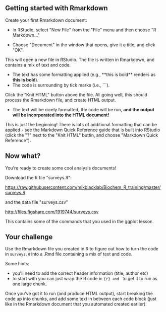 ## Getting started with Rmarkdown

Create your first Rmarkdown document:

 - In RStudio, select "New File" from the "File" menu and then choose
"R Markdown..."

 - Choose "Document" in the window that opens, give it a title, and 
click "OK".

This will open a new file in RStudio.  The file is written in Rmarkdown, 
and contains a mix of text and code.

 - The text has some formatting applied (e.g., \*\*this is bold\*\* 
renders as **this is bold**). 
 - The code is surrounding by tick marks (i.e., \`\`\`).

Click the "Knit HTML" button above the file.  All going well, this should 
process the Rmarkdown file, and create HTML output.

 - The text will be nicely formatted, the code will be run, **and the 
output will be incorporated into the HTML document!**

This is just the beginning!  There is lots of additional formatting that
can be applied - see the Markdown Quick Reference guide that is built
into RStudio (click the "?" next to the "Knit HTML" buttin, and choose
"Markdown Quick Reference").

## Now what?

You're ready to create some cool analysis documents!

Download the R file "surveys.R": 

https://raw.githubusercontent.com/mikblacklab/Biochem_R_training/master/surveys.R

and the data file "surveys.csv"

http://files.figshare.com/1919744/surveys.csv

This contains some of the commands that you used in the ggplot lesson.

## Your challenge

Use the Rmarkdown file you created in R to figure out how to turn the code 
in `surveys.R` into a .Rmd file containing a mix of text and code.

Some hints:
 - you'll need to add the correct header information (title, author etc)
 - to start with you can just wrap the R code in ```{r} and ```
to get it to run as one large chunk.

Once you've got it to run (and produce HTML output), start breaking the 
code up into chunks, and add some text in between each code block (just 
like in the Rmarkdown document that you automated created earlier).


